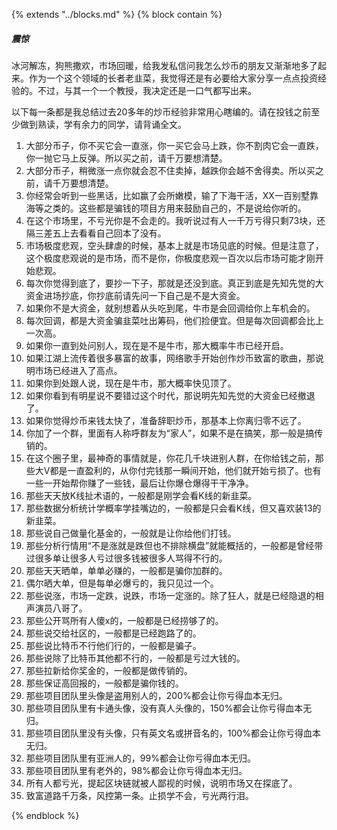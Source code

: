 {%  extends "../blocks.md"  %}
{%  block contain  %}

##### 震惊

冰河解冻，狗熊撒欢，市场回暖，给我发私信问我怎么炒币的朋友又渐渐地多了起来。作为一个这个领域的长者老韭菜，我觉得还是有必要给大家分享一点点投资经验的。不过，与其一个一个教授，我决定还是一口气都写出来。

以下每一条都是我总结过去20多年的炒币经验非常用心瞎编的。请在投钱之前至少做到熟读，学有余力的同学，请背诵全文。



1. 大部分币子，你不买它会一直涨，你一买它会马上跌，你不割肉它会一直跌，你一抛它马上反弹。所以买之前，请千万要想清楚。
2. 大部分币子，稍微涨一点你就会忍不住卖掉，越跌你会越不舍得卖。所以买之前，请千万要想清楚。
3. 你经常会听到一些黑话，比如赢了会所嫩模，输了下海干活，XX一百别墅靠海等之类的。这些都是骗钱的项目方用来鼓励自己的，不是说给你听的。
4. 在这个市场里，不亏光你是不会走的。我听说过有人一千万亏得只剩73块，还隔三差五上去看看自己回本了没有。
5. 市场极度悲观，空头肆虐的时候，基本上就是市场见底的时候。但是注意了，这个极度悲观说的是市场，而不是你，你极度悲观一百次以后市场可能才刚开始悲观。
6. 每次你觉得到底了，要抄一下子，那就是还没到底。真正到底是先知先觉的大资金进场抄底，你抄底前请先问一下自己是不是大资金。
7. 如果你不是大资金，就别想着从头吃到尾，牛市是会回调给你上车机会的。
8. 每次回调，都是大资金骗韭菜吐出筹码，他们捡便宜。但是每次回调都会比上一次高。
9. 如果你一直到处问别人，现在是不是牛市，那大概率牛市已经开启。
10. 如果江湖上流传着很多暴富的故事，网络歌手开始创作炒币致富的歌曲，那说明市场已经进入了高点。
11. 如果你到处跟人说，现在是牛市，那大概率快见顶了。
12. 如果你看到有明星说不要错过这个时代，那说明先知先觉的大资金已经撤退了。
13. 如果你觉得炒币来钱太快了，准备辞职炒币，那基本上你离归零不远了。
14. 你加了一个群，里面有人称呼群友为“家人”，如果不是在搞笑，那一般是搞传销的。
15. 在这个圈子里，最神奇的事情就是，你花几千块进别人群，在你给钱之前，那些大V都是一直盈利的，从你付完钱那一瞬间开始，他们就开始亏损了。也有一些一开始帮你赚了一些钱，最后让你爆仓爆得干干净净。
16. 那些天天放K线扯术语的，一般都是刚学会看K线的新韭菜。
17. 那些数据分析统计学概率学挂嘴边的，一般都是只会看K线，但又喜欢装13的新韭菜。
18. 那些说自己做量化基金的，一般就是让你给他们打钱。
19. 那些分析行情用“不是涨就是跌但也不排除横盘”就能概括的，一般都是曾经带过很多单让很多人亏过很多钱被很多人骂得不行的。
20. 那些天天晒单，单单必赚的，一般都是骗你加群的。
21. 偶尔晒大单，但是每单必爆亏的，我只见过一个。
22. 那些说涨，市场一定跌，说跌，市场一定涨的。除了狂人，就是已经隐退的相声演员八哥了。
23. 那些公开骂所有人傻x的，一般都是已经捞够了的。
24. 那些说交给社区的，一般都是已经跑路了的。
25. 那些说比特币不行他们行的，一般都是骗子。
26. 那些说除了比特币其他都不行的，一般都是亏过大钱的。
27. 那些拉新给你奖金的，一般都是做传销的。
28. 那些保证高回报的，一般都是骗你钱的。
29. 那些项目团队里头像是盗用别人的，200%都会让你亏得血本无归。
30. 那些项目团队里有卡通头像，没有真人头像的，150%都会让你亏得血本无归。
31. 那些项目团队里没有头像，只有英文名或拼音名的，100%都会让你亏得血本无归。
32. 那些项目团队里有亚洲人的，99%都会让你亏得血本无归。
33. 那些项目团队里有老外的，98%都会让你亏得血本无归。
34. 所有人都亏光，提起区块链就被人鄙视的时候，说明市场又在探底了。
35. 致富道路千万条，风控第一条。止损学不会，亏光两行泪。



{%  endblock  %}